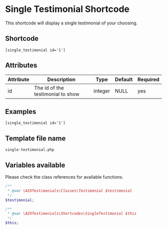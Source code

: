# Single Testimonial Shortcode

This shortcode will display a single testimonial of your choosing.

## Shortcode
```[single_testimonial id='1']```

## Attributes
| Attribute | Description                       | Type    | Default | Required |
|-----------|-----------------------------------|---------|---------|----------|
| id        | The id of the testimonial to show | integer | NULL    | yes      |

## Examples
`[single_testimonial id='1']`

## Template file name
`single-testimonial.php`

## Variables available
Please check the class references for available functions.

```php
/**
 * @var \AIOTestimonials\Classes\Testimonial $testimonial
 */
$testimonial;

/**
 * @var \AIOTestimonials\Shortcodes\SingleTestimonial $this
 */
$this;
```